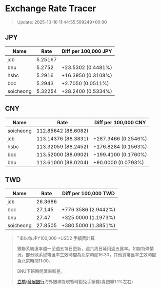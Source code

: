 # Exchange Rate Tracer

> Update: 2025-10-10 11:44:55.599249+00:00

## JPY

| Name      |    Rate | Diff per 100,000 JPY   |
|-----------|---------|------------------------|
| jcb       | 5.25167 |                        |
| bnu       | 5.2752  | +23.5302 (0.4481%)     |
| hsbc      | 5.2916  | +16.3950 (0.3108%)     |
| boc       | 5.2943  | +2.7050 (0.0511%)      |
| soicheong | 5.32254 | +28.2400 (0.5334%)     |

## CNY

| Name      | Rate                | Diff per 100,000 CNY   |
|-----------|---------------------|------------------------|
| soicheong | 112.85642	(88.6082) |                        |
| jcb       | 113.14376	(88.3831) | +287.3466 (0.2546%)    |
| hsbc      | 113.32059	(88.2452) | +176.8284 (0.1563%)    |
| boc       | 113.52000	(88.0902) | +199.4100 (0.1760%)    |
| bnu       | 113.61000	(88.0204) | +90.0000 (0.0793%)     |

## TWD

| Name      |    Rate | Diff per 100,000 TWD   |
|-----------|---------|------------------------|
| jcb       | 26.3686 |                        |
| boc       | 27.145  | +776.3586 (2.9442%)    |
| bnu       | 27.47   | +325.0000 (1.1973%)    |
| soicheong | 27.8505 | +380.5000 (1.3851%)    |


> ¹ IB以每JPY100,000 +USD2 手續費計算
>
> 銀聯系統匯率週一至週五每日更新，週六周日延用週五匯率。如無特殊情況，部分歐系貨幣匯率生效時間為北京時間16:30，其他貨幣匯率生效時間為北京時間11:00。
>
> BNU下班時間匯率較差。
>
> [立橋](https://www.wlbank.com.mo/uploads/ueditor/file/20181211/1544536513900230.pdf)/[發展銀行](https://www.mdb.com.mo/Service_Charges_20230728.pdf)海外銀聯提現暫時豁免手續費(貴銀聯1.1%左右)

